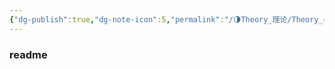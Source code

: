 ```yaml
---
{"dg-publish":true,"dg-note-icon":5,"permalink":"/🌗Theory_理论/Theory_readme/","dgPassFrontmatter":true,"noteIcon":5,"created":"2024-08-24T23:09:55.639+08:00","updated":"2024-09-01T09:02:55.432+08:00"}
---
```


### readme
